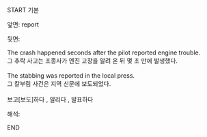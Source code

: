 START
기본

앞면:
report


뒷면:
<div>The crash happened seconds after the pilot reported engine trouble. </div><div>그 추락 사고는 조종사가 엔진 고장을 알려 온 뒤 몇 초 만에 발생했다.</div><div><br></div><div><div>The stabbing was reported in the local press. </div><div>그 칼부림 사건은 지역 신문에 보도되었다.</div></div><div><br></div><div>보고[보도]하다 , 알리다 , 발표하다</div>


해석:
<!--ID: 1746614454552-->
END